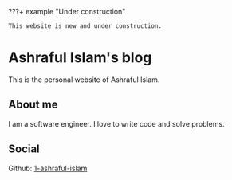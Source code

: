 ???+ example "Under construction"

    This website is new and under construction.

# Ashraful Islam's blog

This is the personal website of Ashraful Islam.

## About me

I am a software engineer. I love to write code and solve problems.

## Social

Github: [1-ashraful-islam](https://github.com/1-ashraful-islam)
